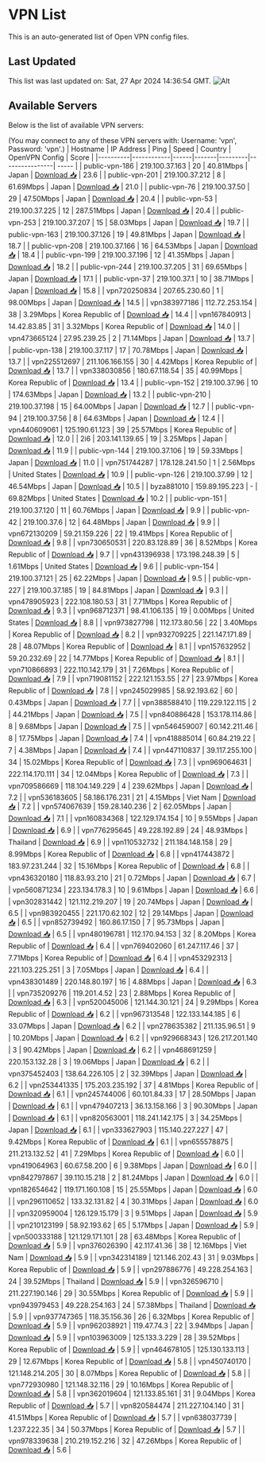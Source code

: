 # VPN List

This is an auto-generated list of Open VPN config files.

## Last Updated

This list was last updated on: Sat, 27 Apr 2024 14:36:54 GMT.
![Alt](https://repobeats.axiom.co/api/embed/186b98318ef1479477931607c1ad7d823f12451f.svg "Repobeats analytics image")

## Available Servers

Below is the list of available VPN servers:

(You may connect to any of these VPN servers with: Username: 'vpn', Password: 'vpn'.)
| Hostname | IP Address | Ping | Speed | Country | OpenVPN Config | Score |
|----------|------------|------|-------|---------|----------------| ----- |
| public-vpn-186 | 219.100.37.163 | 20 | 40.81Mbps | Japan | [Download 📥](./configs/server_0_JP.ovpn) | 23.6 |
| public-vpn-201 | 219.100.37.212 | 8 | 61.69Mbps | Japan | [Download 📥](./configs/server_1_JP.ovpn) | 21.0 |
| public-vpn-76 | 219.100.37.50 | 29 | 47.50Mbps | Japan | [Download 📥](./configs/server_2_JP.ovpn) | 20.4 |
| public-vpn-53 | 219.100.37.225 | 12 | 287.51Mbps | Japan | [Download 📥](./configs/server_3_JP.ovpn) | 20.4 |
| public-vpn-253 | 219.100.37.207 | 15 | 58.03Mbps | Japan | [Download 📥](./configs/server_4_JP.ovpn) | 19.7 |
| public-vpn-163 | 219.100.37.126 | 19 | 49.81Mbps | Japan | [Download 📥](./configs/server_5_JP.ovpn) | 18.7 |
| public-vpn-208 | 219.100.37.166 | 16 | 64.53Mbps | Japan | [Download 📥](./configs/server_6_JP.ovpn) | 18.4 |
| public-vpn-199 | 219.100.37.196 | 12 | 41.35Mbps | Japan | [Download 📥](./configs/server_7_JP.ovpn) | 18.2 |
| public-vpn-244 | 219.100.37.205 | 31 | 69.65Mbps | Japan | [Download 📥](./configs/server_8_JP.ovpn) | 17.1 |
| public-vpn-37 | 219.100.37.1 | 10 | 38.71Mbps | Japan | [Download 📥](./configs/server_9_JP.ovpn) | 15.8 |
| vpn720250834 | 207.65.230.60 | 1 | 98.00Mbps | Japan | [Download 📥](./configs/server_10_JP.ovpn) | 14.5 |
| vpn383977186 | 112.72.253.154 | 38 | 3.29Mbps | Korea Republic of | [Download 📥](./configs/server_11_KR.ovpn) | 14.4 |
| vpn167840913 | 14.42.83.85 | 31 | 3.32Mbps | Korea Republic of | [Download 📥](./configs/server_12_KR.ovpn) | 14.0 |
| vpn473665124 | 27.95.239.25 | 2 | 71.14Mbps | Japan | [Download 📥](./configs/server_13_JP.ovpn) | 13.7 |
| public-vpn-138 | 219.100.37.117 | 17 | 70.78Mbps | Japan | [Download 📥](./configs/server_14_JP.ovpn) | 13.7 |
| vpn225512697 | 211.106.166.155 | 30 | 4.42Mbps | Korea Republic of | [Download 📥](./configs/server_15_KR.ovpn) | 13.7 |
| vpn338030856 | 180.67.118.54 | 35 | 40.99Mbps | Korea Republic of | [Download 📥](./configs/server_16_KR.ovpn) | 13.4 |
| public-vpn-152 | 219.100.37.96 | 10 | 174.63Mbps | Japan | [Download 📥](./configs/server_17_JP.ovpn) | 13.2 |
| public-vpn-210 | 219.100.37.198 | 15 | 64.00Mbps | Japan | [Download 📥](./configs/server_18_JP.ovpn) | 12.7 |
| public-vpn-94 | 219.100.37.56 | 8 | 64.63Mbps | Japan | [Download 📥](./configs/server_19_JP.ovpn) | 12.4 |
| vpn440609061 | 125.190.61.123 | 39 | 25.57Mbps | Korea Republic of | [Download 📥](./configs/server_20_KR.ovpn) | 12.0 |
| 2i6 | 203.141.139.65 | 19 | 3.25Mbps | Japan | [Download 📥](./configs/server_21_JP.ovpn) | 11.9 |
| public-vpn-144 | 219.100.37.106 | 19 | 59.33Mbps | Japan | [Download 📥](./configs/server_22_JP.ovpn) | 11.0 |
| vpn751744287 | 178.128.241.50 | 1 | 2.56Mbps | United States | [Download 📥](./configs/server_23_US.ovpn) | 10.9 |
| public-vpn-126 | 219.100.37.99 | 12 | 46.54Mbps | Japan | [Download 📥](./configs/server_24_JP.ovpn) | 10.5 |
| byza881010 | 159.89.195.223 | - | 69.82Mbps | United States | [Download 📥](./configs/server_25_US.ovpn) | 10.2 |
| public-vpn-151 | 219.100.37.120 | 11 | 60.76Mbps | Japan | [Download 📥](./configs/server_26_JP.ovpn) | 9.9 |
| public-vpn-42 | 219.100.37.6 | 12 | 64.48Mbps | Japan | [Download 📥](./configs/server_27_JP.ovpn) | 9.9 |
| vpn672130209 | 59.21.159.226 | 22 | 19.41Mbps | Korea Republic of | [Download 📥](./configs/server_28_KR.ovpn) | 9.8 |
| vpn730650531 | 220.83.128.89 | 36 | 8.52Mbps | Korea Republic of | [Download 📥](./configs/server_29_KR.ovpn) | 9.7 |
| vpn431396938 | 173.198.248.39 | 5 | 1.61Mbps | United States | [Download 📥](./configs/server_30_US.ovpn) | 9.6 |
| public-vpn-154 | 219.100.37.121 | 25 | 62.22Mbps | Japan | [Download 📥](./configs/server_31_JP.ovpn) | 9.5 |
| public-vpn-227 | 219.100.37.185 | 19 | 84.81Mbps | Japan | [Download 📥](./configs/server_32_JP.ovpn) | 9.3 |
| vpn478905923 | 222.108.180.53 | 31 | 7.71Mbps | Korea Republic of | [Download 📥](./configs/server_33_KR.ovpn) | 9.3 |
| vpn968712371 | 98.41.106.135 | 19 | 0.00Mbps | United States | [Download 📥](./configs/server_34_US.ovpn) | 8.8 |
| vpn973827798 | 112.173.80.56 | 22 | 3.40Mbps | Korea Republic of | [Download 📥](./configs/server_35_KR.ovpn) | 8.2 |
| vpn932709225 | 221.147.171.89 | 28 | 48.07Mbps | Korea Republic of | [Download 📥](./configs/server_36_KR.ovpn) | 8.1 |
| vpn157632952 | 59.20.232.69 | 22 | 14.77Mbps | Korea Republic of | [Download 📥](./configs/server_37_KR.ovpn) | 8.1 |
| vpn710866893 | 222.110.142.179 | 31 | 7.26Mbps | Korea Republic of | [Download 📥](./configs/server_38_KR.ovpn) | 7.9 |
| vpn719081152 | 222.121.153.55 | 27 | 23.97Mbps | Korea Republic of | [Download 📥](./configs/server_39_KR.ovpn) | 7.8 |
| vpn245029985 | 58.92.193.62 | 60 | 0.43Mbps | Japan | [Download 📥](./configs/server_40_JP.ovpn) | 7.7 |
| vpn388588410 | 119.229.122.115 | 2 | 44.21Mbps | Japan | [Download 📥](./configs/server_41_JP.ovpn) | 7.5 |
| vpn840886428 | 153.178.114.86 | 8 | 9.68Mbps | Japan | [Download 📥](./configs/server_42_JP.ovpn) | 7.5 |
| vpn546459007 | 60.142.211.46 | 8 | 17.75Mbps | Japan | [Download 📥](./configs/server_43_JP.ovpn) | 7.4 |
| vpn418885014 | 60.84.219.22 | 7 | 4.38Mbps | Japan | [Download 📥](./configs/server_44_JP.ovpn) | 7.4 |
| vpn447110837 | 39.117.255.100 | 34 | 15.02Mbps | Korea Republic of | [Download 📥](./configs/server_45_KR.ovpn) | 7.3 |
| vpn969064631 | 222.114.170.111 | 34 | 12.04Mbps | Korea Republic of | [Download 📥](./configs/server_46_KR.ovpn) | 7.3 |
| vpn709586669 | 118.104.149.229 | 4 | 239.62Mbps | Japan | [Download 📥](./configs/server_47_JP.ovpn) | 7.2 |
| vpn536183605 | 58.186.176.231 | 21 | 4.15Mbps | Viet Nam | [Download 📥](./configs/server_48_VN.ovpn) | 7.2 |
| vpn574067639 | 159.28.140.236 | 2 | 62.05Mbps | Japan | [Download 📥](./configs/server_49_JP.ovpn) | 7.1 |
| vpn160834368 | 122.129.174.154 | 10 | 9.55Mbps | Japan | [Download 📥](./configs/server_50_JP.ovpn) | 6.9 |
| vpn776295645 | 49.228.192.89 | 24 | 48.93Mbps | Thailand | [Download 📥](./configs/server_51_TH.ovpn) | 6.9 |
| vpn110532732 | 211.184.148.158 | 29 | 8.99Mbps | Korea Republic of | [Download 📥](./configs/server_52_KR.ovpn) | 6.8 |
| vpn417443872 | 183.97.231.244 | 32 | 15.16Mbps | Korea Republic of | [Download 📥](./configs/server_53_KR.ovpn) | 6.8 |
| vpn436320180 | 118.83.93.210 | 21 | 0.72Mbps | Japan | [Download 📥](./configs/server_54_JP.ovpn) | 6.7 |
| vpn560871234 | 223.134.178.3 | 10 | 9.61Mbps | Japan | [Download 📥](./configs/server_55_JP.ovpn) | 6.6 |
| vpn302831442 | 121.112.219.207 | 19 | 20.74Mbps | Japan | [Download 📥](./configs/server_56_JP.ovpn) | 6.5 |
| vpn983920455 | 221.170.62.102 | 12 | 29.14Mbps | Japan | [Download 📥](./configs/server_57_JP.ovpn) | 6.5 |
| vpn852739492 | 160.86.17.150 | 7 | 95.73Mbps | Japan | [Download 📥](./configs/server_58_JP.ovpn) | 6.5 |
| vpn480196781 | 112.170.94.153 | 32 | 8.20Mbps | Korea Republic of | [Download 📥](./configs/server_59_KR.ovpn) | 6.4 |
| vpn769402060 | 61.247.117.46 | 37 | 7.71Mbps | Korea Republic of | [Download 📥](./configs/server_60_KR.ovpn) | 6.4 |
| vpn453292313 | 221.103.225.251 | 3 | 7.05Mbps | Japan | [Download 📥](./configs/server_61_JP.ovpn) | 6.4 |
| vpn438301489 | 220.148.80.197 | 16 | 4.88Mbps | Japan | [Download 📥](./configs/server_62_JP.ovpn) | 6.3 |
| vpn735209276 | 119.201.4.52 | 23 | 2.88Mbps | Korea Republic of | [Download 📥](./configs/server_63_KR.ovpn) | 6.3 |
| vpn520045006 | 121.144.30.121 | 24 | 9.29Mbps | Korea Republic of | [Download 📥](./configs/server_64_KR.ovpn) | 6.2 |
| vpn967313548 | 122.133.144.185 | 6 | 33.07Mbps | Japan | [Download 📥](./configs/server_65_JP.ovpn) | 6.2 |
| vpn278635382 | 211.135.96.51 | 9 | 10.20Mbps | Japan | [Download 📥](./configs/server_66_JP.ovpn) | 6.2 |
| vpn929668343 | 126.217.201.140 | 3 | 90.42Mbps | Japan | [Download 📥](./configs/server_67_JP.ovpn) | 6.2 |
| vpn468691259 | 220.153.132.28 | 3 | 19.06Mbps | Japan | [Download 📥](./configs/server_68_JP.ovpn) | 6.2 |
| vpn375452403 | 138.64.226.105 | 2 | 32.39Mbps | Japan | [Download 📥](./configs/server_69_JP.ovpn) | 6.2 |
| vpn253441335 | 175.203.235.192 | 37 | 4.81Mbps | Korea Republic of | [Download 📥](./configs/server_70_KR.ovpn) | 6.1 |
| vpn245744006 | 60.101.84.33 | 17 | 28.50Mbps | Japan | [Download 📥](./configs/server_71_JP.ovpn) | 6.1 |
| vpn479407213 | 36.13.158.166 | 3 | 90.30Mbps | Japan | [Download 📥](./configs/server_72_JP.ovpn) | 6.1 |
| vpn820563001 | 118.241.142.175 | 3 | 34.25Mbps | Japan | [Download 📥](./configs/server_73_JP.ovpn) | 6.1 |
| vpn333627903 | 115.140.227.227 | 47 | 9.42Mbps | Korea Republic of | [Download 📥](./configs/server_74_KR.ovpn) | 6.1 |
| vpn655578875 | 211.213.132.52 | 41 | 7.29Mbps | Korea Republic of | [Download 📥](./configs/server_75_KR.ovpn) | 6.0 |
| vpn419064963 | 60.67.58.200 | 6 | 9.38Mbps | Japan | [Download 📥](./configs/server_76_JP.ovpn) | 6.0 |
| vpn842797867 | 39.110.15.218 | 2 | 81.24Mbps | Japan | [Download 📥](./configs/server_77_JP.ovpn) | 6.0 |
| vpn182654642 | 119.171.160.108 | 15 | 25.55Mbps | Japan | [Download 📥](./configs/server_78_JP.ovpn) | 6.0 |
| vpn296110652 | 133.32.131.82 | 4 | 30.31Mbps | Japan | [Download 📥](./configs/server_79_JP.ovpn) | 6.0 |
| vpn320959004 | 126.129.15.179 | 3 | 9.51Mbps | Japan | [Download 📥](./configs/server_80_JP.ovpn) | 5.9 |
| vpn210123199 | 58.92.193.62 | 65 | 5.17Mbps | Japan | [Download 📥](./configs/server_81_JP.ovpn) | 5.9 |
| vpn500333188 | 121.129.171.101 | 28 | 63.48Mbps | Korea Republic of | [Download 📥](./configs/server_82_KR.ovpn) | 5.9 |
| vpn376026390 | 42.117.41.36 | 38 | 12.16Mbps | Viet Nam | [Download 📥](./configs/server_83_VN.ovpn) | 5.9 |
| vpn342314189 | 121.146.202.43 | 31 | 9.03Mbps | Korea Republic of | [Download 📥](./configs/server_84_KR.ovpn) | 5.9 |
| vpn297886776 | 49.228.254.163 | 24 | 39.52Mbps | Thailand | [Download 📥](./configs/server_85_TH.ovpn) | 5.9 |
| vpn326596710 | 211.227.190.146 | 29 | 30.55Mbps | Korea Republic of | [Download 📥](./configs/server_86_KR.ovpn) | 5.9 |
| vpn943979453 | 49.228.254.163 | 24 | 57.38Mbps | Thailand | [Download 📥](./configs/server_87_TH.ovpn) | 5.9 |
| vpn937747365 | 118.35.156.36 | 26 | 6.32Mbps | Korea Republic of | [Download 📥](./configs/server_88_KR.ovpn) | 5.9 |
| vpn962038921 | 119.47.74.3 | 22 | 3.94Mbps | Japan | [Download 📥](./configs/server_89_JP.ovpn) | 5.9 |
| vpn103963009 | 125.133.3.229 | 28 | 39.52Mbps | Korea Republic of | [Download 📥](./configs/server_90_KR.ovpn) | 5.9 |
| vpn464678105 | 125.130.133.113 | 29 | 12.67Mbps | Korea Republic of | [Download 📥](./configs/server_91_KR.ovpn) | 5.8 |
| vpn450740170 | 121.148.214.205 | 30 | 8.07Mbps | Korea Republic of | [Download 📥](./configs/server_92_KR.ovpn) | 5.8 |
| vpn772930980 | 121.148.32.116 | 29 | 10.16Mbps | Korea Republic of | [Download 📥](./configs/server_93_KR.ovpn) | 5.8 |
| vpn362019604 | 121.133.85.161 | 31 | 9.04Mbps | Korea Republic of | [Download 📥](./configs/server_94_KR.ovpn) | 5.7 |
| vpn820584474 | 211.227.104.140 | 31 | 41.51Mbps | Korea Republic of | [Download 📥](./configs/server_95_KR.ovpn) | 5.7 |
| vpn638037739 | 1.237.222.35 | 34 | 50.37Mbps | Korea Republic of | [Download 📥](./configs/server_96_KR.ovpn) | 5.7 |
| vpn978339638 | 210.219.152.216 | 32 | 47.26Mbps | Korea Republic of | [Download 📥](./configs/server_97_KR.ovpn) | 5.6 |
